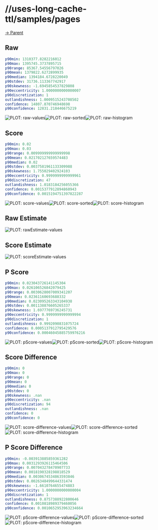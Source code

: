 
# //uses-long-cache-ttl/samples/pages

[→ Parent](../..)


## Raw


```yaml
p90min: 1310377.8282216012
p90max: 1395745.3737895715
p90range: 85367.54556797026
p90mean: 1379822.6272899935
p90median: 1394184.6728220049
p90stdev: 31736.113367742917
p90skewness: -1.6945854537829808
p90eccentricity: 1.0000000000000007
p90discretization: 1
outlandishness: 1.0009515243708502
confidence: 14807.870746948698
p90confidence: 12831.218446675219

```

![PLOT: raw-values](./raw/values.svg)![PLOT: raw-sorted](./raw/sorted.svg)![PLOT: raw-histogram](./raw/histogram.svg)
## Score


```yaml
p90min: 0.02
p90max: 0.03
p90range: 0.009999999999999998
p90mean: 0.021702127659574483
p90median: 0.02
p90stdev: 0.0037581961133309988
p90skewness: 1.755029402924103
p90eccentricity: 0.9999999999999961
p90discretization: 47
outlandishness: 1.0183184256055366
confidence: 0.0015377912894860943
p90confidence: 0.0015194751397822287

```

![PLOT: score-values](./score/values.svg)![PLOT: score-sorted](./score/sorted.svg)![PLOT: score-histogram](./score/histogram.svg)
## Raw Estimate

![PLOT: rawEstimate-values](./rawEstimate/values.svg)
## Score Estimate

![PLOT: scoreEstimate-values](./scoreEstimate/values.svg)
## P Score


```yaml
p90min: 0.023043726141145304
p90max: 0.026106526842079425
p90range: 0.0030628007009341207
p90mean: 0.02361160693688332
p90median: 0.023095263343104938
p90stdev: 0.001138876605265337
p90skewness: 1.6977769736245731
p90eccentricity: 0.9999999999999994
p90discretization: 1
outlandishness: 0.9992090831075724
confidence: 0.0005137912795429576
p90confidence: 0.00046045885759976216

```

![PLOT: pScore-values](./pScore/values.svg)![PLOT: pScore-sorted](./pScore/sorted.svg)![PLOT: pScore-histogram](./pScore/histogram.svg)
## Score Difference


```yaml
p90min: 0
p90max: 0
p90range: 0
p90mean: 0
p90median: 0
p90stdev: 0
p90skewness: .nan
p90eccentricity: .nan
p90discretization: 94
outlandishness: .nan
confidence: 0
p90confidence: 0

```

![PLOT: score-difference-values](./score-difference/values.svg)![PLOT: score-difference-sorted](./score-difference/sorted.svg)![PLOT: score-difference-histogram](./score-difference/histogram.svg)
## P Score Difference


```yaml
p90min: -0.003913885859361282
p90max: 0.0031293926115464506
p90range: 0.007043278470907733
p90mean: 0.0018190328198818529
p90median: 0.0030674534863593846
p90stdev: 0.0026348499644331474
p90skewness: -1.6610764655474883
p90eccentricity: 1.0000000000000004
p90discretization: 1
outlandishness: 0.8757388922800646
confidence: 0.0010818989379460056
p90confidence: 0.0010652953963234664

```

![PLOT: pScore-difference-values](./pScore-difference/values.svg)![PLOT: pScore-difference-sorted](./pScore-difference/sorted.svg)![PLOT: pScore-difference-histogram](./pScore-difference/histogram.svg)